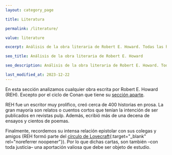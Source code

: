 ```yaml
---
layout: category_page

title: Literatura

permalink: /literature/

value: literature

excerpt: Análisis de la obra literaria de Robert E. Howard. Todas las historias escritas por Howard, de cualquier género o personaje como Salomon Kane,  el rey Kull, el Borak, James Alison. Sus historias de boxeo, del oeste (western), terror, aventura y ciencia ficción. El baúl de Howard trata de hacer análisis en español de la vida y obra de Robert E. Howard.

seo_title: Análisis de la obra literaria de Robert E. Howard

seo_description: Análisis de la obra literaria de Robert E. Howard. Todas las historias escritas por Howard, de cualquier género o personaje como Salomon Kane,  el rey Kull, el Borak, James Alison. Sus historias de boxeo, del oeste (western), terror, aventura y ciencia ficción. El baúl de Howard trata de hacer análisis en español de la vida y obra de Robert E. Howard.

last_modified_at: 2023-12-22
---
```


En esta sección analizamos cualquier obra escrita por Robert E. Howard (REH). Excepto por el ciclo de Conan que tiene su [sección aparte](/conan).

REH fue un escritor muy prolífico, creó cerca de 400 historias en prosa. La gran mayoría son relatos o cuentos cortos que tenían la intención de ser publicados en revistas pulp. Además, ecribió más de una decena de ensayos y cientos de poemas.

Finalmente, recordemos su intensa relación epistolar con sus colegas y amigos (REH formó parte del [círculo de Lovecraft](https://en.wikipedia.org/wiki/H._P._Lovecraft){:target="_blank" rel="noreferrer noopener"}). Por lo que dichas cartas, son también –con toda justicia– una aportación valiosa que debe ser objeto de estudio.

